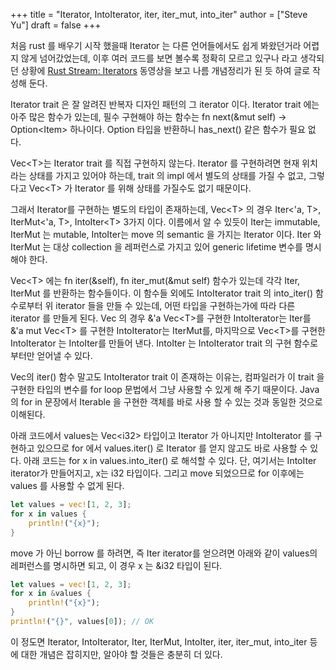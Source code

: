 +++
title = "Iterator, IntoIterator, iter, iter_mut, into_iter"
author = ["Steve Yu"]
draft = false
+++

처음 rust 를 배우기 시작 했을때 Iterator 는 다른 언어들에서도 쉽게 봐왔던거라 어렵지 않게 넘어갔었는데, 이후 여러 코드를 보면 볼수록 정확히 모르고 있구나 라고 생각되던 상황에 [Rust Stream: Iterators](https://www.youtube.com/watch?v=lQt0adYPdfQ&t=4158s) 동영상을 보고 나름 개념정리가 된 듯 하여 글로 작성해 둔다.

Iterator trait 은 잘 알려진 반복자 디자인 패턴의 그 iterator 이다. Iterator trait 에는 아주 많은 함수가 있는데, 필수 구현해야 하는 함수는 fn next(&amp;mut self) -&gt; Option&lt;Item&gt; 하나이다. Option 타입을 반환하니 has_next() 같은 함수가 필요 없다.

Vec&lt;T&gt;는 Iterator trait 를 직접 구현하지 않는다. Iterator 를 구현하려면 현재 위치라는 상태를 가지고 있어야 하는데, trait 의 impl 에서 별도의 상태를 가질 수 없고, 그렇다고 Vec&lt;T&gt; 가 Iterator 를 위해 상태를 가질수도 없기 때문이다.

그래서 Iterator를 구현하는 별도의 타입이 존재하는데, Vec&lt;T&gt; 의 경우 Iter&lt;'a, T&gt;, IterMut&lt;'a, T&gt;, IntoIter&lt;T&gt; 3가지 이다. 이름에서 알 수 있듯이 Iter는 immutable, IterMut 는 mutable, IntoIter는 move 의 semantic 을 가지는 Iterator 이다. Iter 와 IterMut 는 대상 collection 을 레퍼런스로 가지고 있어 generic lifetime 변수를 명시해야 한다.

Vec&lt;T&gt; 에는 fn iter(&amp;self), fn iter_mut(&amp;mut self) 함수가 있는데 각각 Iter, IterMut 를 반환하는 함수들이다. 이 함수들 외에도 IntoIterator trait 의 into_iter() 함수로부터 위 iterator 들을 만들 수 있는데, 어떤 타입을 구현하는가에 따라 다른 iterator 를 만들게 된다. Vec 의 경우 &amp;'a Vec&lt;T&gt;를 구현한 IntoIterator는 Iter를 &amp;'a mut Vec&lt;T&gt; 를 구현한 IntoIterator는 IterMut를, 마지막으로 Vec&lt;T&gt;를 구현한 IntoIterator 는 IntoIter를 만들어 낸다. IntoIter 는 IntoIterator trait 의 구현 함수로부터만 얻어낼 수 있다.

Vec의 iter() 함수 말고도 IntoIterator trait 이 존재하는 이유는, 컴파일러가 이 trait 을 구현한 타입의 변수를 for loop 문법에서 그냥 사용할 수 있게 해 주기 때문이다. Java 의 for in 문장에서 Iterable 을 구현한 객체를 바로 사용 할 수 있는 것과 동일한 것으로 이해된다.

아래 코드에서 values는 Vec&lt;i32&gt; 타입이고 Iterator 가 아니지만 IntoIterator 를 구현하고 있으므로 for 에서 values.iter() 로 Iterator 를 얻지 않고도 바로 사용할 수 있다. 아래 코드는 for x in values.into_iter() 로 해석할 수 있다. 단, 여기서는 IntoIter iterator가 만들어지고, x는 i32 타입이다. 그리고 move 되었으므로 for 이후에는 values 를 사용할 수 없게 된다.

```rust
let values = vec![1, 2, 3];
for x in values {
    println!("{x}");
}
```

move 가 아닌 borrow 를 하려면, 즉 Iter iterator를 얻으려면 아래와 같이 values의 레퍼런스를 명시하면 되고, 이 경우 x 는 &amp;i32 타입이 된다.

```rust
let values = vec![1, 2, 3];
for x in &values {
    println!("{x}");
}
println!("{}", values[0]); // OK
```

이 정도면 Iterator, IntoIterator, Iter, IterMut, IntoIter, iter, iter_mut, into_iter 등에 대한 개념은 잡히지만, 알아야 할 것들은 충분히 더 있다.

